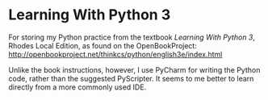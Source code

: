 # Learning With Python 3
For storing my Python practice from the textbook *Learning With Python 3*, Rhodes Local Edition, as found on the OpenBookProject: http://openbookproject.net/thinkcs/python/english3e/index.html

Unlike the book instructions, however, I use PyCharm for writing the Python code, rather than the suggested PyScripter. It seems to me better to learn directly from a more commonly used IDE.
